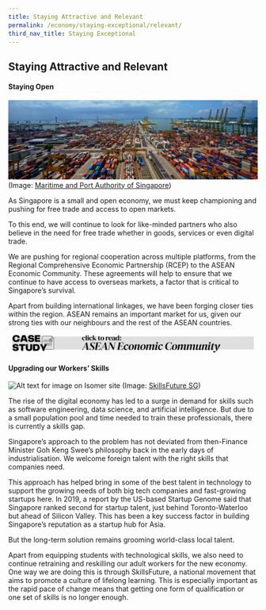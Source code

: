 ```yaml
---
title: Staying Attractive and Relevant
permalink: /economy/staying-exceptional/relevant/
third_nav_title: Staying Exceptional
---
```

## Staying Attractive and Relevant

#### Staying Open
![Alt text for image on Isomer site](/images/economy/staying-exceptional/dsc0964aa.jpg)
(Image: [Maritime and Port Authority of Singapore](https://www.mpa.gov.sg/web/portal/home/port-of-singapore))

As Singapore is a small and open economy, we must keep championing and pushing for free trade and access to open markets.

To this end, we will continue to look for like-minded partners who also believe in the need for free trade whether in goods, services or even digital trade.

We are pushing for regional cooperation across multiple platforms, from the Regional Comprehensive Economic Partnership (RCEP) to the ASEAN Economic Community. These agreements will help to ensure that we continue to have access to overseas markets, a factor that is critical to Singapore’s survival.

Apart from building international linkages, we have been forging closer ties within the region. ASEAN remains an important market for us, given our strong ties with our neighbours and the rest of the ASEAN countries.

[![Alt text for image on Isomer site](/images/economy/staying-exceptional/case%20study_asean%20econ%20community.gif)](/economy/digging-deeper-case-studies/asean)

#### Upgrading our Workers’ Skills

![Alt text for image on Isomer site](/images/economy/staying-exceptional/117714283_1431211413732103_1773481396096366356_o.jpg)
(Image: [SkillsFuture SG](https://www.facebook.com/skillsfuturesg/?__tn__=-UC*F))

The rise of the digital economy has led to a surge in demand for skills such as software engineering, data science, and artificial intelligence. But due to a small population pool and time needed to train these professionals, there is currently a skills gap.

Singapore’s approach to the problem has not deviated from then-Finance Minister Goh Keng Swee’s philosophy back in the early days of industrialisation. We welcome foreign talent with the right skills that companies need.

This approach has helped bring in some of the best talent in technology to support the growing needs of both big tech companies and fast-growing startups here. In 2019, a report by the US-based Startup Genome said that Singapore ranked second for startup talent, just behind Toronto-Waterloo but ahead of Silicon Valley. This has been a key success factor in building Singapore’s reputation as a startup hub for Asia.

But the long-term solution remains grooming world-class local talent.

Apart from equipping students with technological skills, we also need to continue retraining and reskilling our adult workers for the new economy. One way we are doing this is through SkillsFuture, a national movement that aims to promote a culture of lifelong learning. This is especially important as the rapid pace of change means that getting one form of qualification or one set of skills is no longer enough.